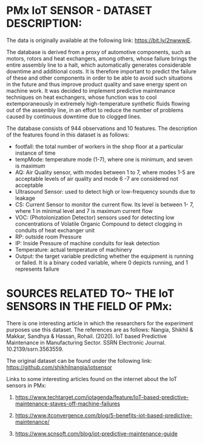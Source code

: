 # PMx IoT SENSOR - DATASET DESCRIPTION:

The data is originally available at the following link: https://bit.ly/2nwwwiE.

The database is derived from a proxy of automotive components, such as motors, rotors and heat exchangers, among others, whose failure brings the entire assembly line to a halt, which automatically generates considerable downtime and additional costs. It is therefore important to predict the failure of these and other components in order to be able to avoid such situations in the future and thus improve product quality and save energy spent on machine work. It was decided to implement predictive maintenance techniques on heat exchangers, whose function was to cool extemporaneously in extremely high-temperature synthetic fluids flowing out of the assembly line, in an effort to reduce the number of problems caused by continuous downtime due to clogged lines.
 
The database consists of 944 observations and 10 features.
The description of the features found in this dataset is as follows:
- footfall: the total number of workers in the shop floor at a particular instance of time
- tempMode: temperature mode (1-7), where one is minimum, and seven is maximum
- AQ: Air Quality sensor, with modes between 1 to 7, where modes 1-5 are acceptable levels of air quality and mode 6 -7 are considered not acceptable
- Ultrasound Sensor: used to detect high or low-frequency sounds due to leakage
- CS: Current Sensor to monitor the current flow. Its level is between 1- 7, where 1 in minimal level and 7 is maximum current flow
- VOC: (PhotoIonization Detector) sensors used for detecting low concentrations of Volatile Organic Compound to detect clogging in conduits of heat exchanger unit
- RP: outside room Pressure
- IP: Inside Pressure of machine conduits for leak detection
- Temperature: actual temperature of machinery
- Output: the target variable predicting whether the equipment is running or failed. It is a binary coded variable, where 0 depicts running, and 1 represents failure

# SOURCES RELATED TO~ THE IoT SENSORS IN THE FIELD OF PMx:

There is one interesting article in which the researchers for the experiment purposes use this dataset. The references are as follows:
Nangia, Shikhil & Makkar, Sandhya & Hassan, Rohail. (2020). IoT based Predictive Maintenance in Manufacturing Sector. SSRN Electronic Journal. 10.2139/ssrn.3563559. 

The original dataset can be found under the following link: https://github.com/shikhilnangia/iotsensor

Links to some interesting articles found on the internet about the IoT sensors in PMx:
1) https://www.techtarget.com/iotagenda/feature/IoT-based-predictive-maintenance-staves-off-machine-failures

2) https://www.itconvergence.com/blog/5-benefits-iot-based-predictive-maintenance/

3) https://www.scnsoft.com/blog/iot-predictive-maintenance-guide
